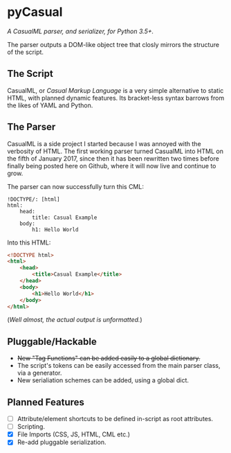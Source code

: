 # pyCasual

*A CasualML parser, and serializer, for Python 3.5+.*

The parser outputs a DOM-like object tree that closly mirrors the structure of the script.


## The Script

CasualML, or *Casual Markup Language* is a very simple alternative to static HTML, with planned dynamic features. Its bracket-less syntax barrows from the likes of YAML and Python.


## The Parser

CasualML is a side project I started because I was annoyed with the verbosity of HTML. The first working parser turned CasualML into HTML on the fifth of January 2017, since then it has been rewritten two times before finally being posted here on Github, where it will now live and continue to grow.

The parser can now successfully turn this CML:

```cml
!DOCTYPE/: [html]
html:
	head:
		title: Casual Example
	body:
		h1: Hello World
```

Into this HTML:

```html
<!DOCTYPE html>
<html>
	<head>
		<title>Casual Example</title>
	</head>
	<body>
		<h1>Hello World</h1>
	</body>
</html>
```

(*Well almost, the actual output is unformatted.*)


## Pluggable/Hackable

- ~~New "Tag Functions" can be added easily to a global dictionary.~~
- The script's tokens can be easily accessed from the main parser class, via a generator.
- New serialiation schemes can be added, using a global dict.
	
	
## Planned Features
- [ ] Attribute/element shortcuts to be defined in-script as root attributes.
- [ ] Scripting.
- [x] File Imports (CSS, JS, HTML, CML etc.)
- [x] Re-add pluggable serialization.

